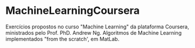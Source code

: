 # MachineLearningCoursera

Exercícios propostos no curso "Machine Learning" da plataforma Coursera, ministrados pelo Prof. PhD. Andrew Ng.
Algoritmos de Machine Learning implementados "from the scratch', em MatLab.
